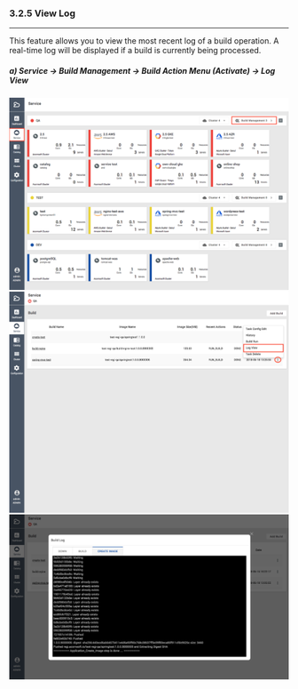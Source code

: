 ### 3.2.5 View Log

---

This feature allows you to view the most recent log of a build operation. A real-time log will be displayed if a build is currently being processed.

##### **a\) Service → Build Management → Build Action Menu \(Activate\) → Log View**
![](/assets/EN/2.5/3.2.5_1.png)![](/assets/EN/2.5/3.2.5_2.png)![](/assets/EN/2.5/3.2.5_3.png)



